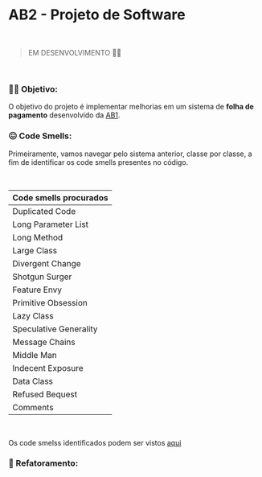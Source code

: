 # AB2 - Projeto de Software 
<br>

> EM DESENVOLVIMENTO :mechanic: 

<br>

### :woman_technologist: Objetivo:
O objetivo do projeto é implementar melhorias em um sistema de **folha de pagamento** desenvolvido da [AB1](https://github.com/eireneof/projeto_de_software). 

### :confounded: Code Smells:

Primeiramente, vamos navegar pelo sistema anterior, classe por classe, a fim de identificar os code smells presentes no código. <br>

<br>

Code smells procurados| 
--- |
Duplicated Code |
Long Parameter List |
 Long Method |
 Large Class |
 Divergent Change |
 Shotgun Surger |
 Feature Envy |
 Primitive Obsession |
 Lazy Class |
 Speculative Generality |
 Message Chains |
 Middle Man |
 Indecent Exposure |
 Data Class |
 Refused Bequest |
 Comments |

 <br>

 Os code smelss identificados podem ser vistos [aqui](https://github.com/eireneof/AB2-projeto-de-software/blob/main/code_smells.md) 

 ### :wrench: Refatoramento:

